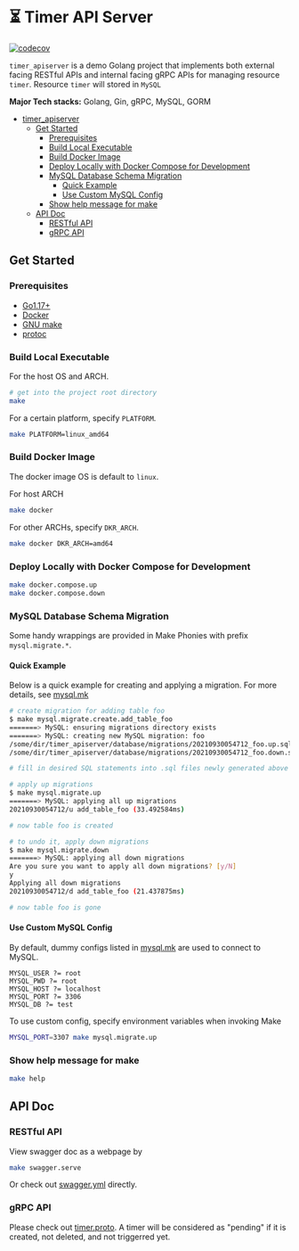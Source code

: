 # ⏳ Timer API Server
[![codecov](https://codecov.io/gh/josephzxy/timer_apiserver/branch/develop/graph/badge.svg?token=AU3193CPC3)](https://codecov.io/gh/josephzxy/timer_apiserver)

`timer_apiserver` is a demo Golang project that implements both external facing RESTful APIs and internal facing gRPC APIs for managing resource `timer`.
Resource `timer` will stored in `MySQL`

**Major Tech stacks:**
Golang, Gin, gRPC, MySQL, GORM

- [timer_apiserver](#timer_apiserver)
  - [Get Started](#get-started)
    - [Prerequisites](#prerequisites)
    - [Build Local Executable](#build-local-executable)
    - [Build Docker Image](#build-docker-image)
    - [Deploy Locally with Docker Compose for Development](#deploy-locally-with-docker-compose-for-development)
    - [MySQL Database Schema Migration](#mysql-database-schema-migration)
      - [Quick Example](#quick-example)
      - [Use Custom MySQL Config](#use-custom-mysql-config)
    - [Show help message for make](#show-help-message-for-make)
  - [API Doc](#api-doc)
    - [RESTful API](#restful-api)
    - [gRPC API](#grpc-api)

## Get Started

### Prerequisites
- [Go1.17+](https://golang.org/dl/)
- [Docker](https://www.docker.com/get-started)
- [GNU make](https://www.gnu.org/software/make/)
- [protoc](https://grpc.io/docs/protoc-installation/#install-using-a-package-manager)

### Build Local Executable
For the host OS and ARCH.
```bash
# get into the project root directory
make
```
For a certain platform, specify `PLATFORM`.
```bash
make PLATFORM=linux_amd64
```

### Build Docker Image
The docker image OS is default to `linux`. 

For host ARCH
```bash
make docker
```
For other ARCHs, specify `DKR_ARCH`.
```bash
make docker DKR_ARCH=amd64
```

### Deploy Locally with Docker Compose for Development
```bash
make docker.compose.up
make docker.compose.down
```

### MySQL Database Schema Migration
Some handy wrappings are provided in Make Phonies with prefix `mysql.migrate.*`.

#### Quick Example
Below is a quick example for creating and applying a migration. For more details, see [mysql.mk](./scripts/make_rules/mysql.mk)
```bash
# create migration for adding table foo
$ make mysql.migrate.create.add_table_foo
=======> MySQL: ensuring migrations directory exists
=======> MySQL: creating new MySQL migration: foo
/some/dir/timer_apiserver/database/migrations/20210930054712_foo.up.sql
/some/dir/timer_apiserver/database/migrations/20210930054712_foo.down.sql

# fill in desired SQL statements into .sql files newly generated above

# apply up migrations
$ make mysql.migrate.up
=======> MySQL: applying all up migrations
20210930054712/u add_table_foo (33.492584ms)

# now table foo is created

# to undo it, apply down migrations
$ make mysql.migrate.down
=======> MySQL: applying all down migrations
Are you sure you want to apply all down migrations? [y/N]
y
Applying all down migrations
20210930054712/d add_table_foo (21.437875ms)

# now table foo is gone
```
#### Use Custom MySQL Config
By default, dummy configs listed in [mysql.mk](./scripts/make_rules/mysql.mk) are used to connect to MySQL.
```make
MYSQL_USER ?= root
MYSQL_PWD ?= root
MYSQL_HOST ?= localhost
MYSQL_PORT ?= 3306
MYSQL_DB ?= test
```
To use custom config, specify environment variables when invoking Make
```bash
MYSQL_PORT=3307 make mysql.migrate.up
```

### Show help message for make
```bash
make help
```

## API Doc

### RESTful API

View swagger doc as a webpage by
```bash
make swagger.serve
```
Or check out [swagger.yml](api/rest/swagger/swagger.yml) directly.

### gRPC API
Please check out [timer.proto](api/grpc/timer.proto).
A timer will be considered as "pending" if it is created, not deleted, and not triggerred yet.
